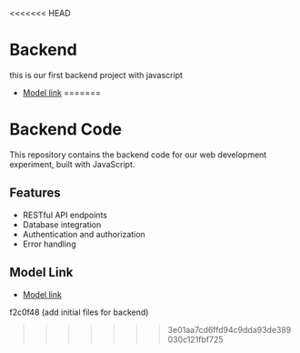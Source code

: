 <<<<<<< HEAD
# Backend
this is our first backend project with javascript
- [Model link](https://app.eraser.io/workspace/YtPqZ1VogxGy1jzIDkzj)
=======

# Backend Code

This repository contains the backend code for our web development experiment, built with JavaScript.

## Features

- RESTful API endpoints
- Database integration
- Authentication and authorization
- Error handling

## Model Link

- [Model link](https://app.eraser.io/workspace/YtPqZ1VogxGy1jzIDkzj)

 f2c0f48 (add initial files for backend)
>>>>>>> 3e01aa7cd6ffd94c9dda93de389030c121fbf725
